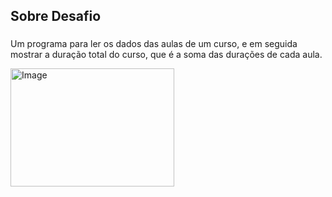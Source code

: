 <h2 align="left">Sobre Desafio</h2>

###

<p align="left">Um programa para ler os dados das aulas de um curso, e em seguida mostrar a duração total do curso, que é
a soma das durações de cada aula.</p>

<img width="262" height="189" alt="Image" src="https://github.com/user-attachments/assets/0f747ca1-da8a-42b3-88ba-dea7b6329412" />

